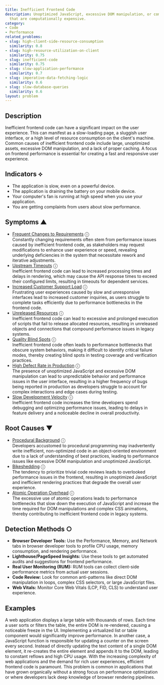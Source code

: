 ```yaml
---
title: Inefficient Frontend Code
description: Unoptimized JavaScript, excessive DOM manipulation, or complex CSS animations
  that are computationally expensive.
category:
- Code
- Performance
related_problems:
- slug: high-client-side-resource-consumption
  similarity: 0.8
- slug: high-resource-utilization-on-client
  similarity: 0.75
- slug: inefficient-code
  similarity: 0.75
- slug: slow-application-performance
  similarity: 0.7
- slug: imperative-data-fetching-logic
  similarity: 0.6
- slug: slow-database-queries
  similarity: 0.6
layout: problem
---
```


## Description
Inefficient frontend code can have a significant impact on the user experience. This can manifest as a slow-loading page, a sluggish user interface, or a high level of resource consumption on the client's machine. Common causes of inefficient frontend code include large, unoptimized assets, excessive DOM manipulation, and a lack of proper caching. A focus on frontend performance is essential for creating a fast and responsive user experience.


## Indicators ⟡
- The application is slow, even on a powerful device.
- The application is draining the battery on your mobile device.
- Your computer's fan is running at high speed when you use your application.
- You are getting complaints from users about slow performance.


## Symptoms ▲

- [Frequent Changes to Requirements](frequent-changes-to-requirements.md) <span class="info-tooltip" title="Confidence: 0.426, Strength: 0.634">ⓘ</span>
<br/>  Constantly changing requirements often stem from performance issues caused by inefficient frontend code, as stakeholders may request modifications to enhance user experience or speed, revealing underlying deficiencies in the system that necessitate rework and iterative adjustments.
- [Upstream Timeouts](upstream-timeouts.md) <span class="info-tooltip" title="Confidence: 0.425, Strength: 0.614">ⓘ</span>
<br/>  Inefficient frontend code can lead to increased processing times and delays in rendering, which may cause the API response times to exceed their configured limits, resulting in timeouts for dependent services.
- [Increased Customer Support Load](increased-customer-support-load.md) <span class="info-tooltip" title="Confidence: 0.381, Strength: 0.623">ⓘ</span>
<br/>  Frustrating user experiences caused by slow and unresponsive interfaces lead to increased customer inquiries, as users struggle to complete tasks efficiently due to performance bottlenecks in the frontend code.
- [Unreleased Resources](unreleased-resources.md) <span class="info-tooltip" title="Confidence: 0.348, Strength: 0.651">ⓘ</span>
<br/>  Inefficient frontend code can lead to excessive and prolonged execution of scripts that fail to release allocated resources, resulting in unreleased objects and connections that compound performance issues in legacy systems.
- [Quality Blind Spots](quality-blind-spots.md) <span class="info-tooltip" title="Confidence: 0.328, Strength: 0.778">ⓘ</span>
<br/>  Inefficient frontend code often leads to performance bottlenecks that obscure system behaviors, making it difficult to identify critical failure modes, thereby creating blind spots in testing coverage and verification practices.
- [High Defect Rate in Production](high-defect-rate-in-production.md) <span class="info-tooltip" title="Confidence: 0.322, Strength: 0.774">ⓘ</span>
<br/>  The presence of unoptimized JavaScript and excessive DOM manipulation can lead to unpredictable behavior and performance issues in the user interface, resulting in a higher frequency of bugs being reported in production as developers struggle to account for complex interactions and edge cases during testing.
- [Slow Development Velocity](slow-development-velocity.md) <span class="info-tooltip" title="Confidence: 0.319, Strength: 0.656">ⓘ</span>
<br/>  Inefficient frontend code increases the time developers spend debugging and optimizing performance issues, leading to delays in feature delivery and a noticeable decline in overall productivity.

## Root Causes ▼

- [Procedural Background](procedural-background.md) <span class="info-tooltip" title="Confidence: 0.333, Strength: 0.928">ⓘ</span>
<br/>  Developers accustomed to procedural programming may inadvertently write inefficient, non-optimized code in an object-oriented environment due to a lack of understanding of best practices, leading to performance issues like excessive DOM manipulation and unoptimized JavaScript.
- [Bikeshedding](bikeshedding.md) <span class="info-tooltip" title="Confidence: 0.326, Strength: 0.889">ⓘ</span>
<br/>  The tendency to prioritize trivial code reviews leads to overlooked performance issues in the frontend, resulting in unoptimized JavaScript and inefficient rendering practices that degrade the overall user experience.
- [Atomic Operation Overhead](atomic-operation-overhead.md) <span class="info-tooltip" title="Confidence: 0.308, Strength: 0.884">ⓘ</span>
<br/>  The excessive use of atomic operations leads to performance bottlenecks that slow down the execution of JavaScript and increase the time required for DOM manipulations and complex CSS animations, thereby contributing to inefficient frontend code in legacy systems.

## Detection Methods ○

- **Browser Developer Tools:** Use the Performance, Memory, and Network tabs in browser developer tools to profile CPU usage, memory consumption, and rendering performance.
- **Lighthouse/PageSpeed Insights:** Use these tools to get automated audits and suggestions for frontend performance.
- **Real User Monitoring (RUM):** RUM tools can collect client-side performance metrics from actual user sessions.
- **Code Review:** Look for common anti-patterns like direct DOM manipulation in loops, complex CSS selectors, or large JavaScript files.
- **Web Vitals:** Monitor Core Web Vitals (LCP, FID, CLS) to understand user experience.


## Examples
A web application displays a large table with thousands of rows. Each time a user sorts or filters the table, the entire DOM is re-rendered, causing a noticeable freeze in the UI. Implementing a virtualized list or table component would significantly improve performance. In another case, a JavaScript function is responsible for updating a counter on the screen every second. Instead of directly updating the text content of a single DOM element, it re-creates the entire element and appends it to the DOM, leading to constant reflows and high CPU usage. With the increasing complexity of web applications and the demand for rich user experiences, efficient frontend code is paramount. This problem is common in applications that have grown organically without a strong focus on performance optimization or where developers lack deep knowledge of browser rendering pipelines.
